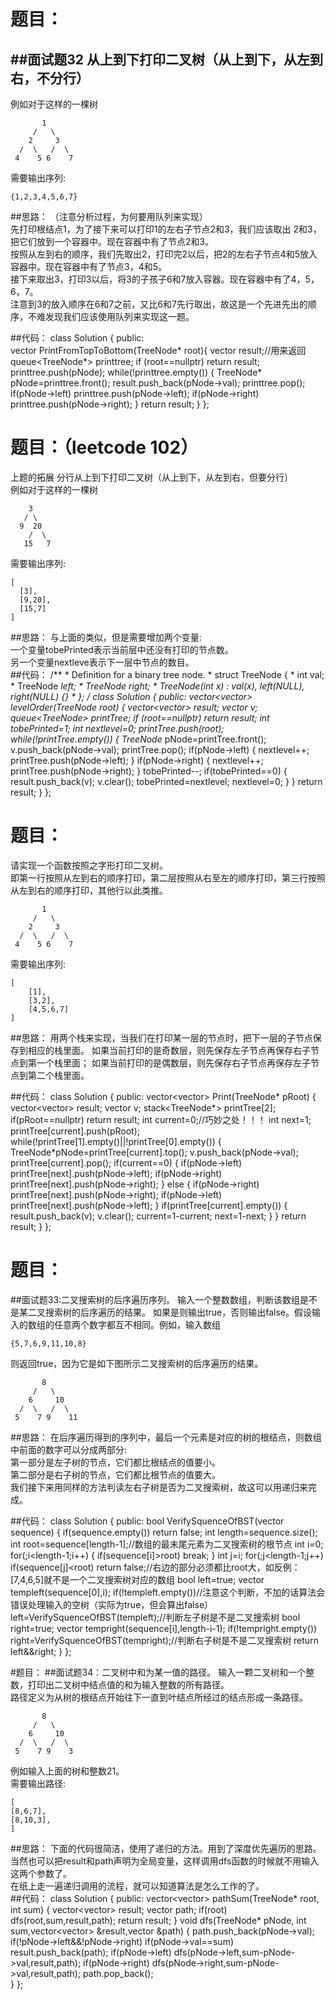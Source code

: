 题目：
===============
##面试题32 从上到下打印二叉树（从上到下，从左到右，不分行）
-------
例如对于这样的一棵树  

           1
         /   \
        2     3
      /  \   /  \
     4    5 6    7
需要输出序列:

	{1,2,3,4,5,6,7}

##思路：
（注意分析过程，为何要用队列来实现）  
先打印根结点1，为了接下来可以打印1的左右子节点2和3，我们应该取出  2和3，把它们放到一个容器中。现在容器中有了节点2和3。  
按照从左到右的顺序，我们先取出2，打印完2以后，把2的左右子节点4和5放入容器中。现在容器中有了节点3，4和5。  
接下来取出3，打印3以后，将3的子孩子6和7放入容器。现在容器中有了4，5，6，7。  
注意到3的放入顺序在6和7之前，又比6和7先行取出，故这是一个先进先出的顺序，不难发现我们应该使用队列来实现这一题。  

##代码：
	class Solution {
	public:    
	    vector<int> PrintFromTopToBottom(TreeNode* root){
	        vector<int> result;//用来返回
	        queue<TreeNode*> printtree;
	        if (root==nullptr)
	            return result;
	        printtree.push(pNode);
	        while(!printtree.empty())
	        {
	            TreeNode* pNode=printtree.front();
	            result.push_back(pNode->val);
	            printtree.pop();
	            if(pNode->left)
	                printtree.push(pNode->left);
	            if(pNode->right)
	                printtree.push(pNode->right);
	        }
	        return result;
	    }
	};

题目：（leetcode 102）
================
上题的拓展 分行从上到下打印二叉树（从上到下，从左到右，但要分行）  
例如对于这样的一棵树  

	    3
	   / \
	  9  20
	    /  \
	   15   7
需要输出序列:  

	[
	  [3],
	  [9,20],
	  [15,7]
	]
##思路：
与上面的类似，但是需要增加两个变量:  
一个变量tobePrinted表示当前层中还没有打印的节点数。  
另一个变量nextleve表示下一层中节点的数目。  
##代码：
	/**
	 * Definition for a binary tree node.
	 * struct TreeNode {
	 *     int val;
	 *     TreeNode *left;
	 *     TreeNode *right;
	 *     TreeNode(int x) : val(x), left(NULL), right(NULL) {}
	 * };
	 */
	class Solution {
	public:
	    vector<vector<int>> levelOrder(TreeNode* root) {
	        vector<vector<int>> result;
	        vector<int> v;
	        queue<TreeNode*> printTree;
	        if (root==nullptr)
	            return result;
	        int tobePrinted=1;
	        int nextlevel=0;
	        printTree.push(root);
	        while(!printTree.empty())
	        {
	            TreeNode* pNode=printTree.front();
	            v.push_back(pNode->val);
	            printTree.pop();
	            if(pNode->left)
	            {
	                nextlevel++;
	                printTree.push(pNode->left);
	            }
	            if(pNode->right)
	            {
	                nextlevel++;
	                printTree.push(pNode->right);
	            }
	            tobePrinted--;
	            if(tobePrinted==0)
	            {
	                result.push_back(v);
	                v.clear();
	                tobePrinted=nextlevel;
	                nextlevel=0;
	            }
	        }
	        return result;
	    }
	};

题目：
========
请实现一个函数按照之字形打印二叉树。  
即第一行按照从左到右的顺序打印，第二层按照从右至左的顺序打印，第三行按照从左到右的顺序打印，其他行以此类推。  

	       1
	     /   \
	    2     3
	  /  \   /  \
	 4    5 6    7
需要输出序列:

	[
		[1],
		[3,2],
		[4,5,6,7]
	]
##思路：
用两个栈来实现，当我们在打印某一层的节点时，把下一层的子节点保存到相应的栈里面。
如果当前打印的是奇数层，则先保存左子节点再保存右子节点到第一个栈里面；
如果当前打印的是偶数层，则先保存右子节点再保存左子节点到第二个栈里面。

##代码：
	class Solution {
	public:
	    vector<vector<int>> Print(TreeNode* pRoot) {
	        vector<vector<int>> result;
	        vector<int> v;
	        stack<TreeNode*> printTree[2];
	        if(pRoot==nullptr)
	            return result;
	        int current=0;//巧妙之处！！！
	        int next=1;
	        printTree[current].push(pRoot);
	        while(!printTree[1].empty()||!printTree[0].empty())
	        {
	            TreeNode*pNode=printTree[current].top();
	            v.push_back(pNode->val);
	            printTree[current].pop();
	            if(current==0)
	            {
	                if(pNode->left)
	                    printTree[next].push(pNode->left);
	                if(pNode->right)
	                    printTree[next].push(pNode->right);
	            }
	            else
	            {
	                if(pNode->right)
	                    printTree[next].push(pNode->right);
	                if(pNode->left)
	                    printTree[next].push(pNode->left);
	            }
	            if(printTree[current].empty())
	            {
	                result.push_back(v);
	                v.clear();
	                current=1-current;
	                next=1-next;
	            }
	        }
	        return result;
	    }
	};

题目：
===========
##面试题33:二叉搜索树的后序遍历序列。
输入一个整数数组，判断该数组是不是某二叉搜索树的后序遍历的结果。
如果是则输出true，否则输出false。假设输入的数组的任意两个数字都互不相同。例如，输入数组  
	
	{5,7,6,9,11,10,8}
则返回true，因为它是如下图所示二叉搜索树的后序遍历的结果。  
	
	       8
	     /   \
	    6     10
	  /  \   /  \
	 5    7 9    11
         
##思路：
在后序遍历得到的序列中，最后一个元素是对应的树的根结点，则数组中前面的数字可以分成两部分:  
第一部分是左子树的节点，它们都比根结点的值要小。  
第二部分是右子树的节点，它们都比根节点的值要大。  
我们接下来用同样的方法判读左右子树是否为二叉搜索树，故这可以用递归来完成。  

##代码：
	class Solution {
	public:
	    bool VerifySquenceOfBST(vector<int> sequence) {
	        if(sequence.empty())
	            return false;
	        int length=sequence.size();
	        int root=sequence[length-1];//数组的最末尾元素为二叉搜索树的根节点
	        int i=0;
	        for(;i<length-1;i++)
	        {
	            if(sequence[i]>root)
	                break;
	        }
	        int j=i;
	        for(;j<length-1;j++)
	            if(sequence[j]<root)
	                return false;//右边的部分必须都比root大，如反例：[7,4,6,5]就不是一个二叉搜索树对应的数组
	        bool left=true;
	        vector<int> templeft(sequence[0],i);
	        if(!templeft.empty())//注意这个判断，不加的话算法会错误处理输入的空树（实际为true，但会算出false）
	            left=VerifySquenceOfBST(templeft);//判断左子树是不是二叉搜索树
	        bool right=true;
	        vector<int> tempright(sequence[i],length-i-1);
	        if(!tempright.empty())
	            right=VerifySquenceOfBST(tempright);//判断右子树是不是二叉搜索树
	        return left&&right;
	    }
	};

#题目：
##面试题34：二叉树中和为某一值的路径。
输入一颗二叉树和一个整数，打印出二叉树中结点值的和为输入整数的所有路径。  
路径定义为从树的根结点开始往下一直到叶结点所经过的结点形成一条路径。
  
	       8
	     /   \
	    6     10
	  /  \   /  \
	 5    7 9    3
例如输入上面的树和整数21。  
需要输出路径:

	[
	[8,6,7],
	[8,10,3],
	]
##思路：
下面的代码很简洁，使用了递归的方法。用到了深度优先遍历的思路。  
当然也可以把result和path声明为全局变量，这样调用dfs函数的时候就不用输入这两个参数了。  
在纸上走一遍递归调用的流程，就可以知道算法是怎么工作的了。  
##代码：
	class Solution {
	public:
	    vector<vector<int>> pathSum(TreeNode* root, int sum) {
	        vector<vector<int>> result;
	        vector<int> path;
	        if(root)
	            dfs(root,sum,result,path);
	        return result;
	    }
	    void dfs(TreeNode* pNode, int sum,vector<vector<int>> &result,vector<int> &path)
	    {
	        path.push_back(pNode->val);
	        if(!pNode->left&&!pNode->right)
	            if(pNode->val==sum)
	                result.push_back(path);
	        if(pNode->left)
	            dfs(pNode->left,sum-pNode->val,result,path);
	        if(pNode->right)
	            dfs(pNode->right,sum-pNode->val,result,path);
	        path.pop_back();        
	    }
	};   
